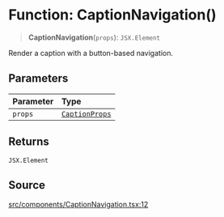 # Function: CaptionNavigation()

> **CaptionNavigation**(`props`): `JSX.Element`

Render a caption with a button-based navigation.

## Parameters

| Parameter | Type |
| :------ | :------ |
| `props` | [`CaptionProps`](../interfaces/CaptionProps.md) |

## Returns

`JSX.Element`

## Source

[src/components/CaptionNavigation.tsx:12](https://github.com/gpbl/react-day-picker/blob/9ad13dc72fff814dcf720a62f6e3b5ea38e8af6d/src/components/CaptionNavigation.tsx#L12)
